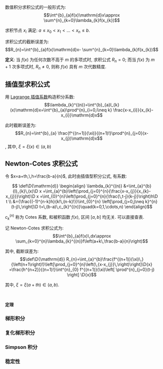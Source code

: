 数值积分求积公式的一般形式为: $$\int^{b}_{a}f(x)\mathrm{d}x\approx \sum^{n}_{k=0}\lambda_{k}f(x_{k})$$

求积节点 $x_{i}$ 满足: $a\leq x_{0}<x_{1}<\dots<x_{n}\leq b$. 

求积公式的截断误差为: $$R_{n}=\int^{b}_{a}f(x)\mathrm{d}x- \sum^{n}_{k=0}\lambda_{k}f(x_{k})$$

**定义**: 当 $f(x)$ 为任何次数不高于 $m$ 的多项式时, 求积公式 $R_{n}=0$; 而当 $f(x)$ 为 $m+1$ 次多项式时, $R_{n}\neq 0$, 则称 $f(x)$ 具有 $m$ 次代数精度. 

## 插值型求积公式

用 [Lagrange 插值系数](插值与多项式逼近.md)构造积分系数: $$\lambda_{k}^{(n)}=\int^{b}_{a}l_{k}(x)\mathrm{d}x=\int^{b}_{a}\prod^{n}_{i=0,i\neq k} \frac{x-x_{i}}{x_{k}-x_{i}}\mathrm{d}x$$

此时截断误差为: $$R_{n}=\int^{b}_{a} \frac{f^{(n+1)}(\xi)}{(n+1)!}\prod^{n}_{j=0}(x-x_{j})\mathrm{d}x$$, 其中, ${} \xi=\xi(x)\in (a,b) {}$

## Newton-Cotes 求积公式

令 $x=a+th,\,h=\frac{b-a}{n}$, 此时由插值型积分公式, 有系数:

$$
\def\D{\mathrm{d}}
\begin{align}
\lambda_{k}^{(n)} 
&=\int_{a}^{b}{l}_{k}\,(x)\D x
=\int_{a}^{b}\left(\prod_{j=0}^{n}{\frac{x-x_{j}}{x_{k}-x_{j}}}\right)\D x
=\int_{0}^{n}\left(\prod_{j=0}^{n}{\frac{\,t-j}{k-j}}\right)h\D t \\
&={\frac{(-1)^{n-k}h}{k!\,(n-k)!}}\int_{0}^{n} \left[\prod_{j=0,j\neq k}^{n}(t-j)\,\right]\D t=\,(b-a)\,c_{k}^{(n)}\quad(k=0,1,\cdots,n)
\end{align}$$

$c_{k}^{(n)}$ 称为 Cotes 系数, 和被积函数 $f(x)$, 区间 $[a,b]$ 均无关. 可以直接查表.

记 Newton-Cotes 求积公式为: $$\int^{b}_{a}f(x)\,dx\approx \sum_{k=0}^{n}\lambda_{k}^{(n)}f\left(a+k\,\frac{b-a}{n}\right)$$

其中, 截断误差为: $$\def\D{\mathrm{d}}
R_{n}=\int_{a}^{b}\frac{f^{(n+1)}(\xi)\,}{\left(n+1\right)!}\left[\prod_{j=0}^{n}\left(\,{x-x_{j}}\,\right)\right]\D{x}
=\frac{h^{n+2}}{(n+1)!}\int^{n}_{0} f^{(n+1)}(\xi)\left[ \prod^{n}_{j=0}(t-j) \right] \D{x}$$

其中, $\xi=\xi(a+th)\in (a,b)$. 

<br> 

**定理**

### 梯形积分

### 复化梯形积分

### Simpson 积分

### 稳定性